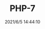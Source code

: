 ﻿---
layout: post 
title: PHP-7
tags: 
categories: housing-terminal
overview: 
series: PH
part_number: 0552-1
thumb_img: 
small_img: static/202106/552-20210605.jpg
date: 2021/6/5 14:44:10
---



